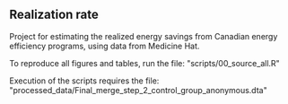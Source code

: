 ## Realization rate

Project for estimating the realized energy savings from Canadian energy efficiency programs, using data from Medicine Hat.

To reproduce all figures and tables, run the file:
"scripts/00_source_all.R"

Execution of the scripts requires the file:
"processed_data/Final_merge_step_2_control_group_anonymous.dta"
